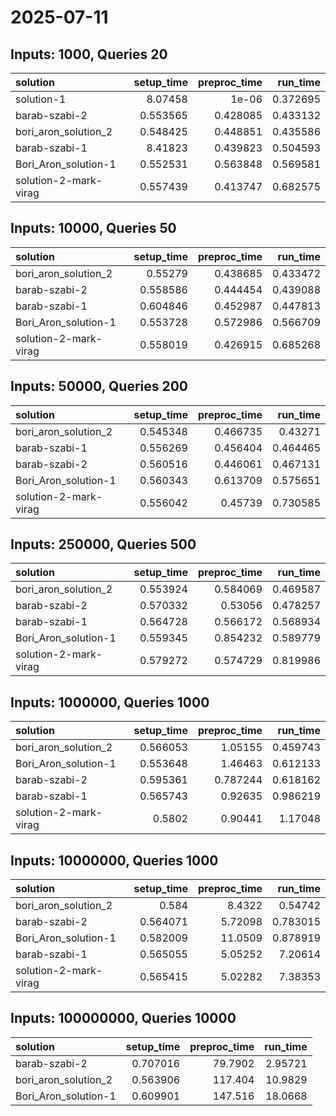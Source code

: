 # 2025-07-11

## Inputs: 1000, Queries 20

| solution              |   setup_time |   preproc_time |   run_time |
|:----------------------|-------------:|---------------:|-----------:|
| solution-1            |     8.07458  |       1e-06    |   0.372695 |
| barab-szabi-2         |     0.553565 |       0.428085 |   0.433132 |
| bori_aron_solution_2  |     0.548425 |       0.448851 |   0.435586 |
| barab-szabi-1         |     8.41823  |       0.439823 |   0.504593 |
| Bori_Aron_solution-1  |     0.552531 |       0.563848 |   0.569581 |
| solution-2-mark-virag |     0.557439 |       0.413747 |   0.682575 |

## Inputs: 10000, Queries 50

| solution              |   setup_time |   preproc_time |   run_time |
|:----------------------|-------------:|---------------:|-----------:|
| bori_aron_solution_2  |     0.55279  |       0.438685 |   0.433472 |
| barab-szabi-2         |     0.558586 |       0.444454 |   0.439088 |
| barab-szabi-1         |     0.604846 |       0.452987 |   0.447813 |
| Bori_Aron_solution-1  |     0.553728 |       0.572986 |   0.566709 |
| solution-2-mark-virag |     0.558019 |       0.426915 |   0.685268 |

## Inputs: 50000, Queries 200

| solution              |   setup_time |   preproc_time |   run_time |
|:----------------------|-------------:|---------------:|-----------:|
| bori_aron_solution_2  |     0.545348 |       0.466735 |   0.43271  |
| barab-szabi-1         |     0.556269 |       0.456404 |   0.464465 |
| barab-szabi-2         |     0.560516 |       0.446061 |   0.467131 |
| Bori_Aron_solution-1  |     0.560343 |       0.613709 |   0.575651 |
| solution-2-mark-virag |     0.556042 |       0.45739  |   0.730585 |

## Inputs: 250000, Queries 500

| solution              |   setup_time |   preproc_time |   run_time |
|:----------------------|-------------:|---------------:|-----------:|
| bori_aron_solution_2  |     0.553924 |       0.584069 |   0.469587 |
| barab-szabi-2         |     0.570332 |       0.53056  |   0.478257 |
| barab-szabi-1         |     0.564728 |       0.566172 |   0.568934 |
| Bori_Aron_solution-1  |     0.559345 |       0.854232 |   0.589779 |
| solution-2-mark-virag |     0.579272 |       0.574729 |   0.819986 |

## Inputs: 1000000, Queries 1000

| solution              |   setup_time |   preproc_time |   run_time |
|:----------------------|-------------:|---------------:|-----------:|
| bori_aron_solution_2  |     0.566053 |       1.05155  |   0.459743 |
| Bori_Aron_solution-1  |     0.553648 |       1.46463  |   0.612133 |
| barab-szabi-2         |     0.595361 |       0.787244 |   0.618162 |
| barab-szabi-1         |     0.565743 |       0.92635  |   0.986219 |
| solution-2-mark-virag |     0.5802   |       0.90441  |   1.17048  |

## Inputs: 10000000, Queries 1000

| solution              |   setup_time |   preproc_time |   run_time |
|:----------------------|-------------:|---------------:|-----------:|
| bori_aron_solution_2  |     0.584    |        8.4322  |   0.54742  |
| barab-szabi-2         |     0.564071 |        5.72098 |   0.783015 |
| Bori_Aron_solution-1  |     0.582009 |       11.0509  |   0.878919 |
| barab-szabi-1         |     0.565055 |        5.05252 |   7.20614  |
| solution-2-mark-virag |     0.565415 |        5.02282 |   7.38353  |

## Inputs: 100000000, Queries 10000

| solution             |   setup_time |   preproc_time |   run_time |
|:---------------------|-------------:|---------------:|-----------:|
| barab-szabi-2        |     0.707016 |        79.7902 |    2.95721 |
| bori_aron_solution_2 |     0.563906 |       117.404  |   10.9829  |
| Bori_Aron_solution-1 |     0.609901 |       147.516  |   18.0668  |